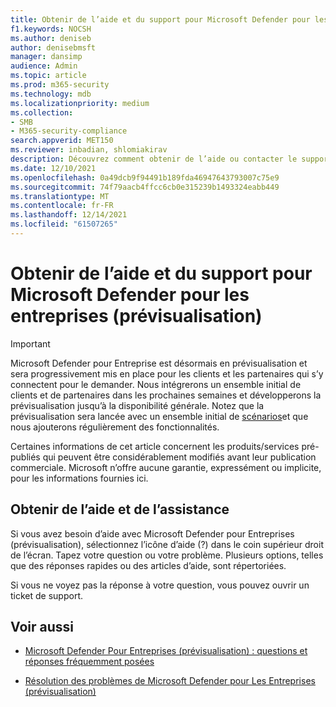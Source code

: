 ```yaml
---
title: Obtenir de l’aide et du support pour Microsoft Defender pour les entreprises (prévisualisation)
f1.keywords: NOCSH
ms.author: deniseb
author: denisebmsft
manager: dansimp
audience: Admin
ms.topic: article
ms.prod: m365-security
ms.technology: mdb
ms.localizationpriority: medium
ms.collection:
- SMB
- M365-security-compliance
search.appverid: MET150
ms.reviewer: inbadian, shlomiakirav
description: Découvrez comment obtenir de l’aide ou contacter le support technique dans Microsoft Defender Pour Entreprises (prévisualisation)
ms.date: 12/10/2021
ms.openlocfilehash: 0a49dcb9f94491b189fda46947643793007c75e9
ms.sourcegitcommit: 74f79aacb4ffcc6cb0e315239b1493324eabb449
ms.translationtype: MT
ms.contentlocale: fr-FR
ms.lasthandoff: 12/14/2021
ms.locfileid: "61507265"
---
```

# <a name="get-help-and-support-for-microsoft-defender-for-business-preview"></a>Obtenir de l’aide et du support pour Microsoft Defender pour les entreprises (prévisualisation)

> [!IMPORTANT]
> Microsoft Defender pour Entreprise est désormais en prévisualisation et [](https://aka.ms/mdb-preview) sera progressivement mis en place pour les clients et les partenaires qui s’y connectent pour le demander. Nous intégrerons un ensemble initial de clients et de partenaires dans les prochaines semaines et développerons la prévisualisation jusqu’à la disponibilité générale. Notez que la prévisualisation sera lancée avec un ensemble initial de [scénarios](mdb-tutorials.md#try-these-preview-scenarios)et que nous ajouterons régulièrement des fonctionnalités.
> 
> Certaines informations de cet article concernent les produits/services pré-publiés qui peuvent être considérablement modifiés avant leur publication commerciale. Microsoft n’offre aucune garantie, expressément ou implicite, pour les informations fournies ici. 

## <a name="get-help-and-support"></a>Obtenir de l’aide et de l’assistance

Si vous avez besoin d’aide avec Microsoft Defender pour Entreprises (prévisualisation), sélectionnez l’icône d’aide (?) dans le coin supérieur droit de l’écran. Tapez votre question ou votre problème. Plusieurs options, telles que des réponses rapides ou des articles d’aide, sont répertoriées.

Si vous ne voyez pas la réponse à votre question, vous pouvez ouvrir un ticket de support.

## <a name="see-also"></a>Voir aussi

- [Microsoft Defender Pour Entreprises (prévisualisation) : questions et réponses fréquemment posées](mdb-faq.yml)

- [Résolution des problèmes de Microsoft Defender pour Les Entreprises (prévisualisation)](mdb-troubleshooting.yml) 